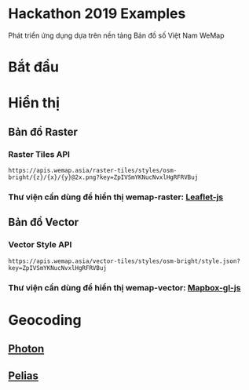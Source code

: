 # Hackathon 2019 Examples
Phát triển ứng dụng dựa trên nền tảng Bản đồ số Việt Nam WeMap

# Bắt đầu

# Hiển thị

## Bản đồ Raster

### Raster Tiles API
```
https://apis.wemap.asia/raster-tiles/styles/osm-bright/{z}/{x}/{y}@2x.png?key=ZpIVSmYKNucNvxlHgRFRVBuj
```

### Thư viện cần dùng để hiển thị wemap-raster: [Leaflet-js](https://leafletjs.com/examples/quick-start/)



## Bản đồ Vector

### Vector Style API
```
https://apis.wemap.asia/vector-tiles/styles/osm-bright/style.json?key=ZpIVSmYKNucNvxlHgRFRVBuj
```

### Thư viện cần dùng để hiển thị wemap-vector: [Mapbox-gl-js](https://docs.mapbox.com/mapbox-gl-js/api/)


# Geocoding

## [Photon](./Examples/Geocoding/Photon/README.md)

## [Pelias](./Examples/Geocoding/Pelias/README.md)
